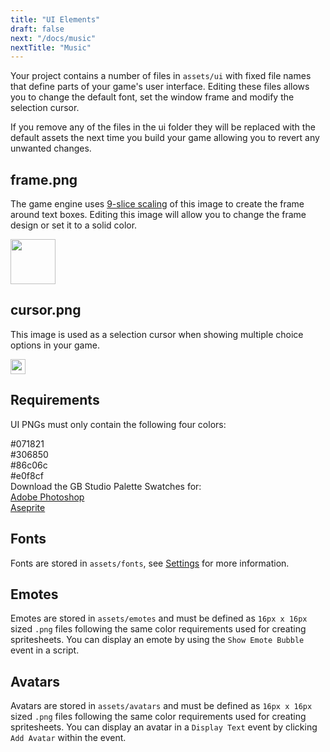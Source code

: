 ```yaml
---
title: "UI Elements"
draft: false
next: "/docs/music"
nextTitle: "Music"
---
```


Your project contains a number of files in `assets/ui` with fixed file names that define parts of your game's user interface. Editing these files allows you to change the default font, set the window frame and modify the selection cursor.

If you remove any of the files in the ui folder they will be replaced with the default assets the next time you build your game allowing you to revert any unwanted changes.

## frame.png

The game engine uses [9-slice scaling](https://en.wikipedia.org/wiki/9-slice_scaling) of this image to create the frame around text boxes. Editing this image will allow you to change the frame design or set it to a solid color.

<img src="/img/ui/frame.png" class="HelpSprite" style="width:72px; height:auto;"/>

## cursor.png

This image is used as a selection cursor when showing multiple choice options in your game.

<img src="/img/ui/cursor.png" class="HelpSprite" style="width:24px; height:auto;"/>

## Requirements

UI PNGs must only contain the following four colors:

<div><div class="Swatch" style="background:#071821;"></div><div class="SwatchLabel">#071821</div></div>
<div><div class="Swatch" style="background:#306850;"></div><div class="SwatchLabel">#306850</div></div>
<div><div class="Swatch" style="background:#86c06c;"></div><div class="SwatchLabel">#86c06c</div></div>
<div><div class="Swatch" style="background:#e0f8cf;"></div><div class="SwatchLabel">#e0f8cf</div></div>

<div class="InfoBox">
Download the GB Studio Palette Swatches for:<br />
<a href="/assets/swatches/gb-studio-photoshop.aco">Adobe Photoshop</a><br />
<a href="/assets/swatches/gb-studio-aseprite.aseprite">Aseprite</a>
</div>

## Fonts

Fonts are stored in `assets/fonts`, see [Settings](/docs/settings/#ui-elements--fonts) for more information.

## Emotes

Emotes are stored in `assets/emotes` and must be defined as `16px x 16px` sized `.png` files following the same color requirements used for creating spritesheets. You can display an emote by using the `Show Emote Bubble` event in a script.

## Avatars

Avatars are stored in `assets/avatars` and must be defined as `16px x 16px` sized `.png` files following the same color requirements used for creating spritesheets. You can display an avatar in a `Display Text` event by clicking `Add Avatar` within the event.